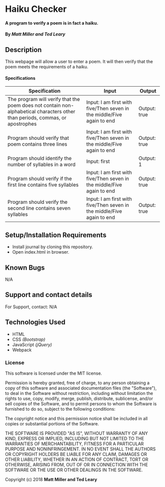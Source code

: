# Haiku Checker

#### A program to verify a poem is in fact a haiku.

#### By _**Matt Miller and Ted Leary**_

## Description

This webpage will allow a user to enter a poem. It will then verify that the poem meets the requirements of a haiku.

#### Specifications

| Specification | Input | Output |
| --- | --- | --- |
| The program will verify that the poem does not contain non-alphabetical characters other than periods, commas, or apostrophes| Input: I am first with five/Then seven in the middle/Five again to end | Output: true |
| Program should verify that poem contains three lines |Input: I am first with five/Then seven in the middle/Five again to end | Output: true |
| Program should identify the number of syllables in a word| Input: first | Output: 1 |
| Program should verify if the first line contains five syllables| Input: I am first with five/Then seven in the middle/Five again to end | Output: true|
| Program should verify the second line contains seven syllables| Input: I am first with five/Then seven in the middle/Five again to end | Output: true |



## Setup/Installation Requirements

* Install journal by cloning this repository.
* Open index.html in browser.


## Known Bugs

N/A

## Support and contact details

For Support, contact:
N/A

## Technologies Used

* HTML
* CSS _(Bootstrap)_
* JavaScript _(jQuery)_
* Webpack

### License

This software is licensed under the MIT license.

Permission is hereby granted, free of charge, to any person obtaining a copy of this software and associated documentation files (the "Software"), to deal in the Software without restriction, including without limitation the rights to use, copy, modify, merge, publish, distribute, sublicense, and/or sell copies of the Software, and to permit persons to whom the Software is furnished to do so, subject to the following conditions:

The copyright notice and this permission notice shall be included in all copies or substantial portions of the Software.

THE SOFTWARE IS PROVIDED "AS IS", WITHOUT WARRANTY OF ANY KIND, EXPRESS OR IMPLIED, INCLUDING BUT NOT LIMITED TO THE WARRANTIES OF MERCHANTABILITY, FITNESS FOR A PARTICULAR PURPOSE AND NONINFRINGEMENT. IN NO EVENT SHALL THE AUTHORS OR COPYRIGHT HOLDERS BE LIABLE FOR ANY CLAIM, DAMAGES OR OTHER LIABILITY, WHETHER IN AN ACTION OF CONTRACT, TORT OR OTHERWISE, ARISING FROM, OUT OF OR IN CONNECTION WITH THE SOFTWARE OR THE USE OR OTHER DEALINGS IN THE SOFTWARE.

Copyright (c) 2018 **Matt Miller and Ted Leary**
